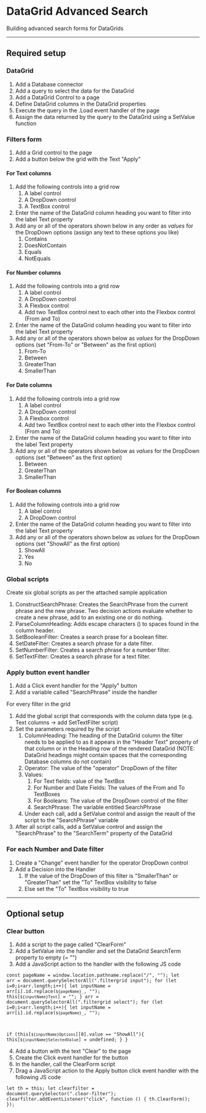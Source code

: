 # DataGrid Advanced Search

Building advanced search forms for DataGrids

<hr>

## Required setup

### DataGrid

1. Add a Database connector 
2. Add a query to select the data for the DataGrid
3. Add a DataGrid Control to a page
4. Define DataGrid columns in the DataGrid properties
5. Execute the query in the .Load event handler of the page
6. Assign the data returned by the query to the DataGrid using a SetValue function

### Filters form

1. Add a Grid control to the page 
2. Add a button below the grid with the Text "Apply"

#### For Text columns

1. Add the following controls into a grid row
   1. A label control
   2. A DropDown control
   3. A TextBox control
2. Enter the name of the DataGrid column heading you want to filter into the label Text property
3. Add any or all of the operators shown below in any order as *values* for the DropDown options (assign any text to these options you like)
   1. Contains
   2. DoesNotContain
   3. Equals
   4. NotEquals

#### For Number columns

1. Add the following controls into a grid row
   1. A label control
   2. A DropDown control
   3. A Flexbox control
   4. Add two TextBox control next to each other into the Flexbox control (From and To)
2. Enter the name of the DataGrid column heading you want to filter into the label Text property
3. Add any or all of the operators shown below as *values* for the DropDown options (set "From-To" or "Between" as the first option)
   1. From-To
   2. Between
   3. GreaterThan
   4. SmallerThan

#### For Date columns

1. Add the following controls into a grid row
   1. A label control
   2. A DropDown control
   3. A Flexbox control
   4. Add two TextBox control next to each other into the Flexbox control (From and To)
2. Enter the name of the DataGrid column heading you want to filter into the label Text property
3. Add any or all of the operators shown below as *values* for the DropDown options (set "Between" as the first option)
   1. Between
   2. GreaterThan
   3. SmallerThan

#### For Boolean columns

1. Add the following controls into a grid row
   1. A label control
   2. A DropDown control
2. Enter the name of the DataGrid column heading you want to filter into the label Text property
3. Add any or all of the operators shown below as *values* for the DropDown options (set "ShowAll" as the first option)
   1. ShowAll
   2. Yes
   3. No

### Global scripts

Create six global scripts as per the attached sample application
1. ConstructSearchPhrase: Creates the SearchPhrase from the current phrase and the new phrase. Two decision actions evaluate whether to create a new phrase, add to an existing one or do nothing. 
1. ParseColumnHeading: Adds escape characters (\) to spaces found in the column header. 
1. SetBooleanFilter: Creates a search prase for a boolean filter. 
1. SetDateFilter: Creates a search phrase for a date filter.
1. SetNumberFilter: Creates a search phrase for a number filter.
1. SetTextFilter: Creates a search phrase for a text filter. 

### Apply button event handler

1. Add a Click event handler for the "Apply" button
2. Add a variable called "SearchPhrase" inside the handler

For every filter in the grid
1. Add the global script that corresponds with the column data type (e.g. Text columns -> add SetTextFilter script)
2. Set the parameters required by the script
   1. ColumnHeading: The heading of the DataGrid column the filter needs to be applied to as it appears in the "Header Text" property of that column or in the Heading row of the rendered DataGrid (NOTE: DataGrid headings might contain spaces that the corresponding Database columns do not contain)
   2. Operator: The value of the "operator" DropDown of the filter
   3. Values: 
      1. For Text fields: value of the TextBox
      2. For Number and Date Fields: The values of the From and To TextBoxes
      3. For Booleans: The value of the DropDown control of the filter
      4. SearchPhrase: The variable entitled SearchPhrase
   4. Under each call, add a SetValue control and assign the reault of the script to the "SearchPhrase" variable 
3. After all script calls, add a SetValue control and assign the "SearchPhrase" to the "SearchTerm" property of the DataGrid

### For each Number and Date filter

1. Create a "Change" event handler for the operator DropDown control
2. Add a Decision into the Handler
   1. If the value of the DropDown of this filter is "SmallerThan" or "GreaterThan" set the "To" TextBox visibility to false
   2. Else  set the "To" TextBox visibility to true

<hr>

## Optional setup

### Clear button

1. Add a script to the page called "ClearForm"
2. Add a SetValue into the handler and set the DataGrid SearchTerm property to empty (= "")
3. Add a JavaScript action to the handler with the following JS code

<code>const pageName = window.location.pathname.replace("/", "");
let arr = document.querySelectorAll(".filtergrid input");
for (let i=0;i<arr.length;i++){
 let inputName = arr[i].id.replace(`${pageName}_`, "");
 this[`${inputName}Text`] = "";
}
arr = document.querySelectorAll(".filtergrid select");
for (let i=0;i<arr.length;i++){
 let inputName = arr[i].id.replace(`${pageName}_`, "");
 
  if (this[`${inputName}Options`][0].value == "ShowAll"){
  this[`${inputName}SelectedValue`] = undefined;
 } 
}</code>

4. Add a button with the text "Clear" to the page
5. Create the Click event handler for the button
6. In the handler, call the ClearForm script
7. Drag a JavaScript action to the Apply button click event handler with the following JS code

<code>let th = this;
let clearfilter = document.querySelector(".clear-filter");
clearfilter.addEventListener("click", function () {
 th.ClearForm();
});</code>